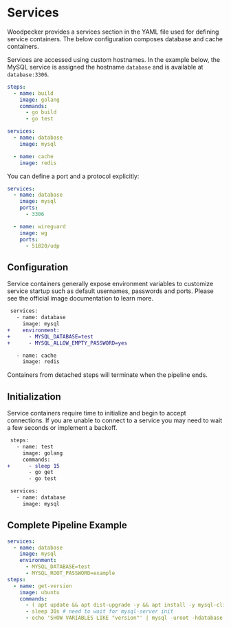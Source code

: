 # Services

Woodpecker provides a services section in the YAML file used for defining service containers.
The below configuration composes database and cache containers.

Services are accessed using custom hostnames.
In the example below, the MySQL service is assigned the hostname `database` and is available at `database:3306`.

```yaml
steps:
  - name: build
    image: golang
    commands:
      - go build
      - go test

services:
  - name: database
    image: mysql

  - name: cache
    image: redis
```

You can define a port and a protocol explicitly:

```yaml
services:
  - name: database
    image: mysql
    ports:
      - 3306

  - name: wireguard
    image: wg
    ports:
      - 51820/udp
```

## Configuration

Service containers generally expose environment variables to customize service startup such as default usernames, passwords and ports. Please see the official image documentation to learn more.

```diff
 services:
   - name: database
     image: mysql
+    environment:
+      - MYSQL_DATABASE=test
+      - MYSQL_ALLOW_EMPTY_PASSWORD=yes

   - name: cache
     image: redis
```

Containers from detached steps will terminate when the pipeline ends.

## Initialization

Service containers require time to initialize and begin to accept connections. If you are unable to connect to a service you may need to wait a few seconds or implement a backoff.

```diff
 steps:
   - name: test
     image: golang
     commands:
+      - sleep 15
       - go get
       - go test

 services:
   - name: database
     image: mysql
```

## Complete Pipeline Example

```yaml
services:
  - name: database
    image: mysql
    environment:
      - MYSQL_DATABASE=test
      - MYSQL_ROOT_PASSWORD=example
steps:
  - name: get-version
    image: ubuntu
    commands:
      - ( apt update && apt dist-upgrade -y && apt install -y mysql-client 2>&1 )> /dev/null
      - sleep 30s # need to wait for mysql-server init
      - echo 'SHOW VARIABLES LIKE "version"' | mysql -uroot -hdatabase test -pexample
```
